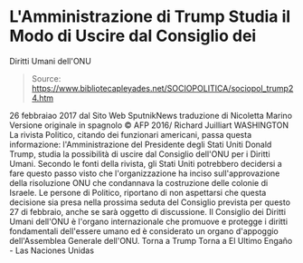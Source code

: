 # L'Amministrazione di Trump Studia il Modo di Uscire dal Consiglio dei 
Diritti Umani dell'ONU

> Source: https://www.bibliotecapleyades.net/SOCIOPOLITICA/sociopol_trump24.htm

26 febbraiao 2017
dal Sito Web SputnikNews
traduzione di Nicoletta Marino
Versione originale in spagnolo
© AFP 2016/ Richard Juilliart
WASHINGTON
La rivista Politico, citando dei funzionari americani, passa questa informazione: l'Amministrazione del Presidente degli Stati Uniti Donald Trump, studia la possibilità di uscire dal Consiglio dell'ONU per i Diritti Umani.
Secondo le fonti della rivista, gli Stati Uniti potrebbero decidersi a fare questo passo visto che l'organizzazione ha inciso sull'approvazione della risoluzione ONU che condannava la costruzione delle colonie di Israele.
Le persone di Politico, riportano di non aspettarsi che questa decisione sia presa nella prossima seduta del Consiglio prevista per questo 27 di febbraio, anche se sarà oggetto di discussione.
Il Consiglio dei Diritti Umani dell'ONU è l'organo internazionale che promuove e protegge i diritti fondamentali dell'essere umano ed è considerato un organo d'appoggio dell'Assemblea Generale dell'ONU.
Torna a Trump
Torna a El Ultimo Engaño - Las Naciones Unidas
